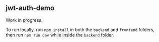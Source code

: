 ## jwt-auth-demo

Work in progress.

To run locally, run `npm install` in both the `backend` and `frontend` folders,
then run `npm run dev` while inside the `backend` folder.

